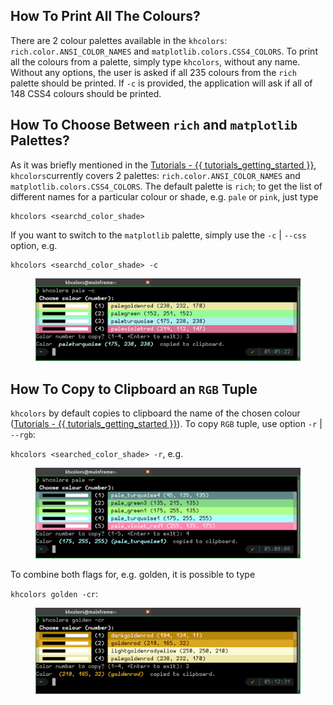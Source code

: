 ## How To Print All The Colours?

There are 2 colour palettes available in the `khcolors`: `rich.color.ANSI_COLOR_NAMES` and `matplotlib.colors.CSS4_COLORS`. To print all
the colours from a palette, simply type `khcolors`, without any name. Without
any options, the user is asked if all 235 colours from the `rich` palette
should be printed. If `-c` is provided, the application will ask if all of
148 CSS4 colours should be printed.

## How To Choose Between `rich` and `matplotlib` Palettes?

As it was briefly mentioned in the [Tutorials - {{ tutorials_getting_started }}](tutorials.md#basic-usage-options), `khcolors`currently covers
2 palettes: `rich.color.ANSI_COLOR_NAMES` and `matplotlib.colors.CSS4_COLORS`.
The default palette is `rich`; to get the list of different names
for a particular colour or shade, e.g. `pale` or `pink`, just type

    khcolors <searchd_color_shade>

If you want to switch to
the `matplotlib` palette, simply use the  `-c` | `--css` option, e.g.

    khcolors <searchd_color_shade> -c

<figure>
<img src="./assets/khcolors_pale_c.png" alt="khcolors pale -c" width="600" />
</figure>

## How To Copy to Clipboard an `RGB` Tuple

`khcolors` by default copies to clipboard the name of the chosen colour
 ([Tutorials - {{ tutorials_getting_started }}](tutorials.md#basic-usage-options)). To copy `RGB` tuple, use option `-r` | `--rgb`:

`khcolors <searched_color_shade> -r`, e.g.

<figure>
<img src="/assets/khcolors_pale_r.png" alt="khcolors pale -r" width="600" />
</figure>

To combine both flags for, e.g. golden, it is possible to type

`khcolors golden -cr`:

<figure>
<img src="/assets/khcolors_golden_cr.png" alt="khcolors golden -cr" width="600" />
</figure>
